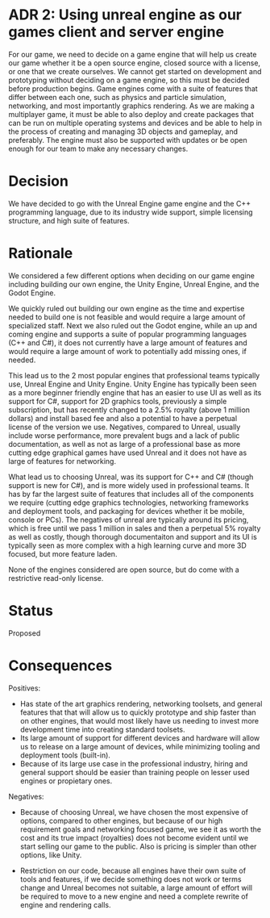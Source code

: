 # ADR 2: Using unreal engine as our games client and server engine

For our game, we need to decide on a game engine that will help us create our game whether it be a open source engine, closed source with a license, or one that we create ourselves.  We cannot get started on development and prototyping without deciding on a game engine, so this must be decided before production begins.  Game engines come with a suite of features that differ between each one, such as physics and particle simulation, networking, and most importantly graphics rendering. As we are making a multiplayer game, it must be able to also deploy and create packages that can be run on multiple operating systems and devices and be able to help in the process of creating and managing 3D objects and gameplay, and preferably.  The engine must also be supported with updates or be open enough for our team to make any necessary changes.

# Decision

We have decided to go with the Unreal Engine game engine and the C++ programming language, due to its industry wide support, simple licensing structure, and high suite of features.

# Rationale

We considered a few different options when deciding on our game engine including building our own engine, the Unity Engine, Unreal Engine, and the Godot Engine.

We quickly ruled out building our own engine as the time and expertise needed to build one is not feasible and would require a large amount of specialized staff.  Next we also ruled out the Godot engine, while an up and coming engine and supports a suite of popular programming languages (C++ and C#), it does not currently have a large amount of features and would require a large amount of work to potentially add missing ones, if needed.  

This lead us to the 2 most popular engines that professional teams typically use, Unreal Engine and Unity Engine.  Unity Engine has typically been seen as a more beginner friendly engine that has an easier to use UI as well as its support for C#, support for 2D graphics tools, previously a simple subscription, but has recently changed to a 2.5% royalty (above 1 million dollars) and install based fee and also a potential to have a perpetual license of the version we use.   Negatives, compared to Unreal, usually include worse performance, more prevalent bugs and a lack of public documentation, as well as not as large of a professional base as more cutting edge graphical games have used Unreal and it does not have as large of features for networking.

What lead us to choosing Unreal, was its support for C++ and C# (though support is new for C#), and is more widely used in professional teams.  It has by far the largest suite of features that includes all of the components we require (cutting edge graphics technologies, networking frameworks and deployment tools, and packaging for devices whether it be mobile, console or PCs).  The negatives of unreal are typically around its pricing, which is free until we pass 1 million in sales and then a perpetual 5% royalty as well as costly, though thorough documentaiton and support and its UI is typically seen as more complex with a high learning curve and more 3D focused, but more feature laden.

None of the engines considered are open source, but do come with a restrictive read-only license.

# Status

Proposed

# Consequences

Positives:

- Has state of the art graphics rendering, networking toolsets, and general features that that will allow us to quickly prototype and ship faster than on other engines, that would most likely have us needing to invest more development time into creating standard toolsets.
- Its large amount of support for different devices and hardware will allow us to release on a large amount of devices, while minimizing tooling and deployment tools (built-in).
- Because of its large use case in the professional industry, hiring and general support should be easier than training people on lesser used engines or propietary ones.

Negatives: 

- Because of choosing Unreal, we have chosen the most expensive of options, compared to other engines, but because of our high requirement goals and networking focused game, we see it as worth the cost and its true impact (royalties) does not become evident until we start selling our game to the public.  Also is pricing is simpler than other options, like Unity.

- Restriction on our code, because all engines have their own suite of tools and features, if we decide something does not work or terms change and Unreal becomes not suitable, a large amount of effort will be required to move to a new engine and need a complete rewrite of engine and rendering calls.


